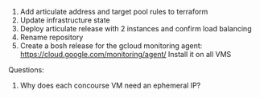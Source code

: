 1. Add articulate address and target pool rules to terraform
1. Update infrastructure state
1. Deploy articulate release with 2 instances and confirm load balancing
1. Rename repository
1. Create a bosh release for the gcloud monitoring agent:
  https://cloud.google.com/monitoring/agent/
  Install it on all VMS

Questions:
1. Why does each concourse VM need an ephemeral IP?
